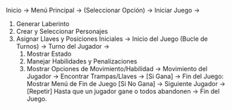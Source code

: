 Inicio -> Menú Principal -> (Seleccionar Opción) -> Iniciar Juego ->
1. Generar Laberinto
2. Crear y Seleccionar Personajes
3. Asignar Llaves y Posiciones Iniciales ->
Inicio del Juego (Bucle de Turnos) ->
    Turno del Jugador ->
    1. Mostrar Estado
    2. Manejar Habilidades y Penalizaciones
    3. Mostrar Opciones de Movimiento/Habilidad ->
    Movimiento del Jugador -> Encontrar Trampas/Llaves ->
    [Si Gana] -> Fin del Juego: Mostrar Menú de Fin de Juego
    [Si No Gana] -> Siguiente Jugador ->
[Repetir] Hasta que un jugador gane o todos abandonen ->
Fin del Juego.
